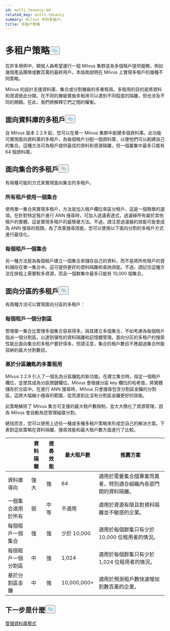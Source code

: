 ```yaml
---
id: multi_tenancy.md
related_key: multi-tenancy
summary: Milvus 中的多租戶。
title: 多租户策略
---
```

<h1 id="Multi-tenancy-strategies" class="common-anchor-header">多租户策略<button data-href="#Multi-tenancy-strategies" class="anchor-icon" translate="no">
      <svg translate="no"
        aria-hidden="true"
        focusable="false"
        height="20"
        version="1.1"
        viewBox="0 0 16 16"
        width="16"
      >
        <path
          fill="#0092E4"
          fill-rule="evenodd"
          d="M4 9h1v1H4c-1.5 0-3-1.69-3-3.5S2.55 3 4 3h4c1.45 0 3 1.69 3 3.5 0 1.41-.91 2.72-2 3.25V8.59c.58-.45 1-1.27 1-2.09C10 5.22 8.98 4 8 4H4c-.98 0-2 1.22-2 2.5S3 9 4 9zm9-3h-1v1h1c1 0 2 1.22 2 2.5S13.98 12 13 12H9c-.98 0-2-1.22-2-2.5 0-.83.42-1.64 1-2.09V6.25c-1.09.53-2 1.84-2 3.25C6 11.31 7.55 13 9 13h4c1.45 0 3-1.69 3-3.5S14.5 6 13 6z"
        ></path>
      </svg>
    </button></h1><p>在許多用例中，開發人員希望運行一個 Milvus 集群並為多個租戶提供服務，例如幾個產品團隊或數百萬的最終用戶。本指南說明在 Milvus 上實現多租戶的幾種不同策略。</p>
<p>Milvus 的設計支援資料庫、集合或分割層級的多重租用。多租用的目的是將資料和資源彼此分開。在不同的層級實施多租用可以達到不同程度的隔離，但也涉及不同的開銷。在此，我們將解釋它們之間的權衡。</p>
<h2 id="Database-oriented-multi-tenancy" class="common-anchor-header">面向資料庫的多租戶<button data-href="#Database-oriented-multi-tenancy" class="anchor-icon" translate="no">
      <svg translate="no"
        aria-hidden="true"
        focusable="false"
        height="20"
        version="1.1"
        viewBox="0 0 16 16"
        width="16"
      >
        <path
          fill="#0092E4"
          fill-rule="evenodd"
          d="M4 9h1v1H4c-1.5 0-3-1.69-3-3.5S2.55 3 4 3h4c1.45 0 3 1.69 3 3.5 0 1.41-.91 2.72-2 3.25V8.59c.58-.45 1-1.27 1-2.09C10 5.22 8.98 4 8 4H4c-.98 0-2 1.22-2 2.5S3 9 4 9zm9-3h-1v1h1c1 0 2 1.22 2 2.5S13.98 12 13 12H9c-.98 0-2-1.22-2-2.5 0-.83.42-1.64 1-2.09V6.25c-1.09.53-2 1.84-2 3.25C6 11.31 7.55 13 9 13h4c1.45 0 3-1.69 3-3.5S14.5 6 13 6z"
        ></path>
      </svg>
    </button></h2><p>自 Milvus 版本 2.2.9 起，您可以在單一 Milvus 集群中創建多個資料庫。此功能可實現面向資料庫的多租戶，為每個租戶分配一個資料庫，以便他們可以創建自己的集合。這種方法可為租戶提供最佳的資料和資源隔離，但一個叢集中最多只能有 64 個資料庫。</p>
<h2 id="Collection-oriented-multi-tenancy" class="common-anchor-header">面向集合的多租戶<button data-href="#Collection-oriented-multi-tenancy" class="anchor-icon" translate="no">
      <svg translate="no"
        aria-hidden="true"
        focusable="false"
        height="20"
        version="1.1"
        viewBox="0 0 16 16"
        width="16"
      >
        <path
          fill="#0092E4"
          fill-rule="evenodd"
          d="M4 9h1v1H4c-1.5 0-3-1.69-3-3.5S2.55 3 4 3h4c1.45 0 3 1.69 3 3.5 0 1.41-.91 2.72-2 3.25V8.59c.58-.45 1-1.27 1-2.09C10 5.22 8.98 4 8 4H4c-.98 0-2 1.22-2 2.5S3 9 4 9zm9-3h-1v1h1c1 0 2 1.22 2 2.5S13.98 12 13 12H9c-.98 0-2-1.22-2-2.5 0-.83.42-1.64 1-2.09V6.25c-1.09.53-2 1.84-2 3.25C6 11.31 7.55 13 9 13h4c1.45 0 3-1.69 3-3.5S14.5 6 13 6z"
        ></path>
      </svg>
    </button></h2><p>有兩種可能的方式來實現面向集合的多租戶。</p>
<h3 id="One-collection-for-all-tenants" class="common-anchor-header">所有租戶使用一個集合</h3><p>使用單一集合來實現多租戶，方法是加入租戶欄位來區分租戶，這是一個簡單的選項。在針對特定租戶進行 ANN 搜尋時，可加入過濾表達式，過濾掉所有屬於其他租戶的實體。這是實現多租戶的最簡單方法。不過，請注意過濾器的效能可能會成為 ANN 搜尋的瓶頸。為了改善搜尋效能，您可以使用以下面向分割的多租戶方式進行最佳化。</p>
<h3 id="One-collection-per-tenant" class="common-anchor-header">每個租戶一個集合</h3><p>另一種方法是為每個租戶建立一個集合來儲存自己的資料，而不是將所有租戶的資料儲存在單一集合中。這可提供更好的資料隔離和查詢效能。不過，請記住這種方法在排程上需要較多資源，而且一個群集中最多只能有 10,000 個集合。</p>
<h2 id="Partition-oriented-multi-tenancy" class="common-anchor-header">面向分區的多租戶<button data-href="#Partition-oriented-multi-tenancy" class="anchor-icon" translate="no">
      <svg translate="no"
        aria-hidden="true"
        focusable="false"
        height="20"
        version="1.1"
        viewBox="0 0 16 16"
        width="16"
      >
        <path
          fill="#0092E4"
          fill-rule="evenodd"
          d="M4 9h1v1H4c-1.5 0-3-1.69-3-3.5S2.55 3 4 3h4c1.45 0 3 1.69 3 3.5 0 1.41-.91 2.72-2 3.25V8.59c.58-.45 1-1.27 1-2.09C10 5.22 8.98 4 8 4H4c-.98 0-2 1.22-2 2.5S3 9 4 9zm9-3h-1v1h1c1 0 2 1.22 2 2.5S13.98 12 13 12H9c-.98 0-2-1.22-2-2.5 0-.83.42-1.64 1-2.09V6.25c-1.09.53-2 1.84-2 3.25C6 11.31 7.55 13 9 13h4c1.45 0 3-1.69 3-3.5S14.5 6 13 6z"
        ></path>
      </svg>
    </button></h2><p>有兩種方法可以實現面向分區的多租戶：</p>
<h3 id="One-partition-per-tenant" class="common-anchor-header">每個租戶一個分割區</h3><p>管理單一集合比管理多個集合容易得多。與其建立多個集合，不如考慮為每個租戶指派一個分割區，以達到彈性的資料隔離和記憶體管理。面向分区的多租户的搜索性能比面向集合的多租户要好得多。但請注意，集合的租戶數目不應超過集合所能容納的最大分割數目。</p>
<h3 id="Partition-key-based-multi-tenancy" class="common-anchor-header">基於分區鑰匙的多重租用</h3><p>Milvus 2.2.9 引入了一個名為分區鑰匙的新功能。在建立集合時，指定一個租戶欄位，並使其成為分區關鍵欄位。Milvus 會根據分區 key 欄位的哈希值，將實體儲存於分區中。在進行 ANN 搜尋時，Milvus 只會搜尋包含分割區金鑰的分割區。這將大幅縮小搜尋的範圍，從而達到比沒有分割區金鑰更好的效能。</p>
</div>
<p>此策略解除了 Milvus 集合可支援的最大租戶數限制，並大大簡化了資源管理，因為 Milvus 會自動為您管理磁碟分割。</p>
<p>總括而言，您可以使用上述任一種或多種多租戶策略來形成您自己的解決方案。下表對這些策略在資料隔離、搜尋效能和最大租戶數方面進行了比較。</p>
<table>
<thead>
<tr><th></th><th>資料隔離</th><th>搜尋效能</th><th>最大租戶數</th><th>推薦方案</th></tr>
</thead>
<tbody>
<tr><td>資料庫導向</td><td>強大</td><td>強</td><td>64</td><td>適用於需要集合隨專案而異者，特別適合組織內各部門間的資料隔離。</td></tr>
<tr><td>一個集合適用於所有</td><td>弱</td><td>中等</td><td>不適用</td><td>適用於資源有限且對資料隔離並不敏感的企業。</td></tr>
<tr><td>每個租戶一個集合</td><td>強</td><td>強</td><td>少於 10,000</td><td>適用於每個群集只有少於 10,000 位租用者的情況。</td></tr>
<tr><td>每個租戶一個分割區</td><td>中</td><td>強</td><td>1,024</td><td>適用於每個群集只有少於 1,024 位租用者的情況。</td></tr>
<tr><td>基於分割區金鑰</td><td>中</td><td>強</td><td>10,000,000+</td><td>適用於預測租戶數快速增加到數百萬的企業。</td></tr>
</tbody>
</table>
<h2 id="Whats-next" class="common-anchor-header">下一步是什麼<button data-href="#Whats-next" class="anchor-icon" translate="no">
      <svg translate="no"
        aria-hidden="true"
        focusable="false"
        height="20"
        version="1.1"
        viewBox="0 0 16 16"
        width="16"
      >
        <path
          fill="#0092E4"
          fill-rule="evenodd"
          d="M4 9h1v1H4c-1.5 0-3-1.69-3-3.5S2.55 3 4 3h4c1.45 0 3 1.69 3 3.5 0 1.41-.91 2.72-2 3.25V8.59c.58-.45 1-1.27 1-2.09C10 5.22 8.98 4 8 4H4c-.98 0-2 1.22-2 2.5S3 9 4 9zm9-3h-1v1h1c1 0 2 1.22 2 2.5S13.98 12 13 12H9c-.98 0-2-1.22-2-2.5 0-.83.42-1.64 1-2.09V6.25c-1.09.53-2 1.84-2 3.25C6 11.31 7.55 13 9 13h4c1.45 0 3-1.69 3-3.5S14.5 6 13 6z"
        ></path>
      </svg>
    </button></h2><p><a href="/docs/zh-hant/manage_databases.md">管理資料庫</a><a href="/docs/zh-hant/schema.md">模式</a></p>
